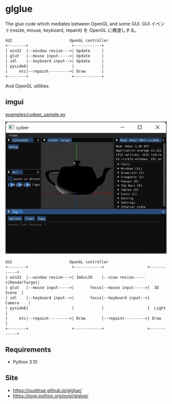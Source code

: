 # glglue

The glue code which mediates between OpenGL and some GUI.
GUI イベント(resize, mouse, keyboard, repaint) を OpenGL に橋渡しする。

```                           
GUI                         OpenGL controller
+--------+                   +------------+
| win32  |--window resize--->| Update     |
| glut   |--mouse input----->| Update     |
| sdl    |--keyboard input-->| Update     |
| pyside6|                   |            |
|     etc|--repaint--------->| Draw       |
+--------+                   +------------+
```

And OpenGL utilities.

## imgui

[examples/cydeer_sample.py](examples/cydeer_sample.py)

![docking](docking.jpg)

```                           
GUI                         OpenGL controller
+--------+                   +------------+                   +------------+
| win32  |--window resize--->| ImGuiIO    |--view resize----->|RenderTarget|
| glut   |--mouse input----->|       focus|--mouse input----->|  3D Scene  |
| sdl    |--keyboard input-->|       focus|--keyboard input-->|  Camera    |
| pyside6|                   |            |                   |  Light     |
|     etc|--repaint--------->| Draw       |--repaint--------->| Draw       |
+--------+                   +------------+                   +------------+
```

## Requirements

* Python 3.10

## Site

* <https://ousttrue.github.io/glglue/>
* <https://pypi.python.org/pypi/glglue/>
